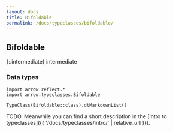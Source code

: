 ```yaml
---
layout: docs
title: Bifoldable
permalink: /docs/typeclasses/bifoldable/
---
```


## Bifoldable

{:.intermediate}
intermediate

### Data types

```kotlin:ank:replace
import arrow.reflect.*
import arrow.typeclasses.Bifoldable

TypeClass(Bifoldable::class).dtMarkdownList()
```

TODO. Meanwhile you can find a short description in the [intro to typeclasses]({{ '/docs/typeclasses/intro/' | relative_url }}).

